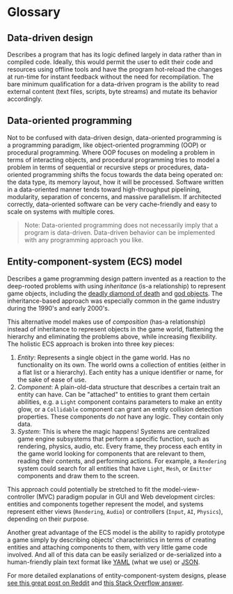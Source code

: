 # Glossary

## Data-driven design

Describes a program that has its logic defined largely in data rather than in
compiled code. Ideally, this would permit the user to edit their code and
resources using offline tools and have the program hot-reload the changes at
run-time for instant feedback without the need for recompilation. The bare
minimum qualification for a data-driven program is the ability to read external
content (text files, scripts, byte streams) and mutate its behavior accordingly.

## Data-oriented programming

Not to be confused with data-driven design, data-oriented programming is a
programming paradigm, like object-oriented programming (OOP) or procedural
programming. Where OOP focuses on modeling a problem in terms of interacting
objects, and procedural programming tries to model a problem in terms of
sequential or recursive steps or procedures, data-oriented programming shifts
the focus towards the data being operated on: the data type, its memory layout,
how it will be processed. Software written in a data-oriented manner tends
toward high-throughput pipelining, modularity, separation of concerns, and
massive parallelism. If architected correctly, data-oriented software can be
very cache-friendly and easy to scale on systems with multiple cores.

> Note: Data-oriented programming does not necessarily imply that a program is
> data-driven. Data-driven behavior can be implemented with any programming
> approach you like.

## Entity-component-system (ECS) model

Describes a game programming design pattern invented as a reaction to the
deep-rooted problems with using *inheritance* (is-a relationship) to represent
game objects, including the [deadly diamond of death][dd] and [god objects][go].
The inheritance-based approach was especially common in the game industry during
the 1990's and early 2000's.

[dd]: https://en.wikipedia.org/wiki/Multiple_inheritance#The_diamond_problem
[go]: https://en.wikipedia.org/wiki/God_object

This alternative model makes use of *composition* (has-a relationship) instead
of inheritance to represent objects in the game world, flattening the hierarchy
and eliminating the problems above, while increasing flexibility. The holistic
ECS approach is broken into three key pieces:

1. *Entity*: Represents a single object in the game world. Has no functionality
   on its own. The world owns a collection of entities (either in a flat list or
   a hierarchy). Each entity has a unique identifier or name, for the sake of
   ease of use.
2. *Component*: A plain-old-data structure that describes a certain trait an
   entity can have. Can be "attached" to entities to grant them certain
   abilities, e.g. a `Light` component contains parameters to make an entity
   glow, or a `Collidable` component can grant an entity collision detection
   properties. These components *do not* have any logic. They contain only data.
3. *System*: This is where the magic
   happens! Systems are centralized game engine subsystems that perform a
   specific function, such as rendering, physics, audio, etc. Every frame, they
   process each entity in the game world looking for components that are
   relevant to them, reading their contents, and performing actions. For
   example, a `Rendering` system could search for all entities that have
   `Light`, `Mesh`, or `Emitter` components and draw them to the screen.

This approach could potentially be stretched to fit the model-view-controller
(MVC) paradigm popular in GUI and Web development circles: entities and
components together represent the model, and systems represent either views
(`Rendering`, `Audio`) or controllers (`Input`, `AI`, `Physics`), depending on
their purpose.

Another great advantage of the ECS model is the ability to rapidly prototype
a game simply by describing objects' characteristics in terms of creating
entities and attaching components to them, with very little game code involved.
And all of this data can be easily serialized or de-serialized into a
human-friendly plain text format like [YAML][ya] (what we use) or [JSON][js].

[ya]: http://www.yaml.org/
[js]: http://www.json.org/

For more detailed explanations of entity-component-system designs, please
[see this great post on Reddit][p1] and [this Stack Overflow answer][p2].

[p1]: https://www.reddit.com/r/rust/comments/43p2fq/this_week_in_amethyst_3/czkc4hj
[p2]: http://gamedev.stackexchange.com/questions/31473/what-is-the-role-of-systems-in-a-component-based-entity-architecture/31491#31491

